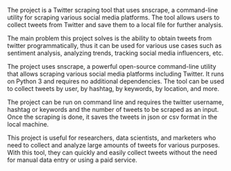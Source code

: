 The project is a Twitter scraping tool that uses snscrape, a command-line utility for scraping various social media platforms. The tool allows users to collect tweets from Twitter and save them to a local file for further analysis.

The main problem this project solves is the ability to obtain tweets from twitter programmatically, thus it can be used for various use cases such as sentiment analysis, analyzing trends, tracking social media influencers, etc.

The project uses snscrape, a powerful open-source command-line utility that allows scraping various social media platforms including Twitter. It runs on Python 3 and requires no additional dependencies. The tool can be used to collect tweets by user, by hashtag, by keywords, by location, and more.

The project can be run on command line and requires the twitter username, hashtag or keywords and the number of tweets to be scraped as an input. Once the scraping is done, it saves the tweets in json or csv format in the local machine.

This project is useful for researchers, data scientists, and marketers who need to collect and analyze large amounts of tweets for various purposes. With this tool, they can quickly and easily collect tweets without the need for manual data entry or using a paid service.
